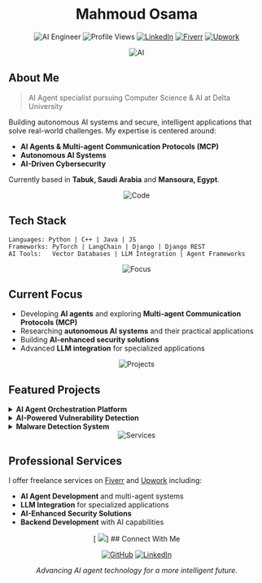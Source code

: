 # <div align="center">Mahmoud Osama</div>

<div align="center">
  
![AI Engineer](https://img.shields.io/badge/AI%20Engineer-Expert-blue)
![Profile Views](https://komarev.com/ghpvc/?username=mahmoud-ossama&color=brightgreen)
[![LinkedIn](https://img.shields.io/badge/LinkedIn-Connect-blue)](https://www.linkedin.com/in/engineer-mahmoud-osama/)
[![Fiverr](https://img.shields.io/badge/Fiverr-Hire%20Me-1dbf73)](https://www.fiverr.com/mahmoud_ossama?up_rollout=true)
[![Upwork](https://img.shields.io/badge/Upwork-Available-14a800)](https://www.upwork.com/freelancers/~018076ca8afc12ee2a)

</div>

<div align="center">
  <img src="https://img.icons8.com/fluency/96/000000/artificial-intelligence.png" alt="AI"/>
</div>

## About Me

> AI Agent specialist pursuing Computer Science & AI at Delta University

Building autonomous AI systems and secure, intelligent applications that solve real-world challenges. My expertise is centered around:

- **AI Agents & Multi-agent Communication Protocols (MCP)**
- **Autonomous AI Systems**
- **AI-Driven Cybersecurity**

Currently based in **Tabuk, Saudi Arabia** and **Mansoura, Egypt**.

<div align="center">
  <img src="https://img.icons8.com/color/48/000000/source-code.png" alt="Code"/>
</div>

## Tech Stack

```
Languages: Python | C++ | Java | JS
Frameworks: PyTorch | LangChain | Django | Django REST
AI Tools:   Vector Databases | LLM Integration | Agent Frameworks
```

<div align="center">
  <img src="https://img.icons8.com/color/48/000000/goal--v1.png" alt="Focus"/>
</div>

## Current Focus

- Developing **AI agents** and exploring **Multi-agent Communication Protocols (MCP)**
- Researching **autonomous AI systems** and their practical applications
- Building **AI-enhanced security solutions**
- Advanced **LLM integration** for specialized applications

<div align="center">
  <img src="https://img.icons8.com/color/48/000000/project-management.png" alt="Projects"/>
</div>

## Featured Projects

<details>
<summary><b>AI Agent Orchestration Platform</b></summary>
<br>
Developing a system for managing multiple AI agents with custom Multi-agent Communication Protocols (MCP) to enable complex task completion through agent collaboration.
</details>

<details>
<summary><b>AI-Powered Vulnerability Detection</b></summary>
<br>
Machine learning model that identifies code vulnerabilities and potential cyberattack threats with visual risk assessment.
</details>

<details>
<summary><b>Malware Detection System</b></summary>
<br>
AI application that classifies and identifies harmful code patterns using machine learning algorithms.
</details>

<div align="center">
  <img src="https://img.icons8.com/color/48/000000/briefcase.png" alt="Services"/>
</div>

## Professional Services

I offer freelance services on [Fiverr](https://www.fiverr.com/mahmoud_ossama?up_rollout=true) and [Upwork](https://www.upwork.com/freelancers/~018076ca8afc12ee2a) including:

- **AI Agent Development** and multi-agent systems
- **LLM Integration** for specialized applications
- **AI-Enhanced Security Solutions**
- **Backend Development** with AI capabilities

<div align="center">
[  <img src="https://img.icons8.com/?size=100&id=mAyvyvtM1xoZ&format=png&color=000000"/>]
## Connect With Me

<div align="center">

[![GitHub](https://img.shields.io/badge/GitHub-Mahmoud--Ossama-181717?style=for-the-badge&logo=github)](https://github.com/Mahmoud-Ossama)
[![LinkedIn](https://img.shields.io/badge/LinkedIn-Mahmoud%20Osama-0077B5?style=for-the-badge&logo=linkedin)](https://www.linkedin.com/in/mahmoud-osama-ai/)

</div>

<div align="center">
<i>Advancing AI agent technology for a more intelligent future.</i>
</div>
